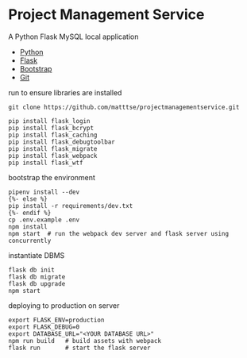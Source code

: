 # Project Management Service

A Python Flask MySQL local application

- [Python](https://www.python.org/downloads/) 
- [Flask](http://flask.pocoo.org/)
- [Bootstrap](https://getbootstrap.com/)
- [Git](https://gist.github.com/derhuerst/1b15ff4652a867391f03)

run to ensure libraries are installed
```
git clone https://github.com/matttse/projectmanagementservice.git

pip install flask_login
pip install flask_bcrypt
pip install flask_caching
pip install flask_debugtoolbar
pip install flask_migrate
pip install flask_webpack
pip install flask_wtf
```

bootstrap the environment
```
pipenv install --dev
{%- else %}
pip install -r requirements/dev.txt
{%- endif %}
cp .env.example .env
npm install
npm start  # run the webpack dev server and flask server using concurrently
```

instantiate DBMS
```
flask db init
flask db migrate
flask db upgrade
npm start
```

deploying to production on server
```
export FLASK_ENV=production
export FLASK_DEBUG=0
export DATABASE_URL="<YOUR DATABASE URL>"
npm run build   # build assets with webpack
flask run       # start the flask server
```
